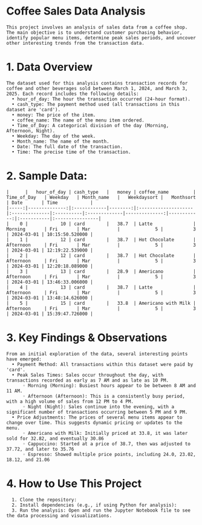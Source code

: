 # Coffee Sales Data Analysis
    This project involves an analysis of sales data from a coffee shop. The main objective is to understand customer purchasing behavior, identify popular menu items, determine peak sales periods, and uncover other interesting trends from the transaction data.
  
  # 1. Data Overview
    The dataset used for this analysis contains transaction records for coffee and other beverages sold between March 1, 2024, and March 3, 2025. Each record includes the following details:
      • hour_of_day: The hour the transaction occurred (24-hour format).
      • cash_type: The payment method used (all transactions in this dataset are 'card').
      • money: The price of the item.
      • coffee_name: The name of the menu item ordered.
      • Time_of_Day: A categorical division of the day (Morning, Afternoon, Night).
      • Weekday: The day of the week.
      • Month_name: The name of the month.
      • Date: The full date of the transaction.
      • Time: The precise time of the transaction.

  # 2. Sample Data:
  
    |      |   hour_of_day | cash_type   |   money | coffee_name         | Time_of_Day   | Weekday   | Month_name   |   Weekdaysort |   Monthsort | Date       | Time            |
    |-----:|--------------:|:------------|--------:|:--------------------|:--------------|:----------|:-------------|--------------:|------------:|:-----------|:----------------|
    |    0 |            10 | card        |   38.7  | Latte               | Morning       | Fri       | Mar          |             5 |           3 | 2024-03-01 | 10:15:50.520000 |
    |    1 |            12 | card        |   38.7  | Hot Chocolate       | Afternoon     | Fri       | Mar          |             5 |           3 | 2024-03-01 | 12:19:22.539000 |
    |    2 |            12 | card        |   38.7  | Hot Chocolate       | Afternoon     | Fri       | Mar          |             5 |           3 | 2024-03-01 | 12:20:18.089000 |
    |    3 |            13 | card        |   28.9  | Americano           | Afternoon     | Fri       | Mar          |             5 |           3 | 2024-03-01 | 13:46:33.006000 |
    |    4 |            13 | card        |   38.7  | Latte               | Afternoon     | Fri       | Mar          |             5 |           3 | 2024-03-01 | 13:48:14.626000 |
    |    5 |            15 | card        |   33.8  | Americano with Milk | Afternoon     | Fri       | Mar          |             5 |           3 | 2024-03-01 | 15:39:47.726000 |

  # 3. Key Findings & Observations
    From an initial exploration of the data, several interesting points have emerged:
      • Payment Method: All transactions within this dataset were paid by 'card'.
      • Peak Sales Times: Sales occur throughout the day, with transactions recorded as early as 7 AM and as late as 10 PM.
          ◦ Morning (Morning): Busiest hours appear to be between 8 AM and 11 AM.
          ◦ Afternoon (Afternoon): This is a consistently busy period, with a high volume of sales from 12 PM to 4 PM.
          ◦ Night (Night): Sales continue into the evening, with a significant number of transactions occurring between 5 PM and 9 PM.
      • Price Adjustments: The prices of several menu items appear to change over time. This suggests dynamic pricing or updates to the menu.
          ◦ Americano with Milk: Initially priced at 33.8, it was later sold for 32.82, and eventually 30.86
          ◦ Cappuccino: Started at a price of 38.7, then was adjusted to 37.72, and later to 35.76
          ◦ Espresso: Showed multiple price points, including 24.0, 23.02, 18.12, and 21.06
  # 4. How to Use This Project
      1. Clone the repository:
      2. Install dependencies (e.g., if using Python for analysis):
      3. Run the analysis: Open and run the Jupyter Notebook file to see the data processing and visualizations.
